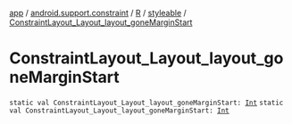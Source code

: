 [app](../../../index.md) / [android.support.constraint](../../index.md) / [R](../index.md) / [styleable](index.md) / [ConstraintLayout_Layout_layout_goneMarginStart](.)

# ConstraintLayout_Layout_layout_goneMarginStart

`static val ConstraintLayout_Layout_layout_goneMarginStart: `[`Int`](https://kotlinlang.org/api/latest/jvm/stdlib/kotlin/-int/index.html)
`static val ConstraintLayout_Layout_layout_goneMarginStart: `[`Int`](https://kotlinlang.org/api/latest/jvm/stdlib/kotlin/-int/index.html)